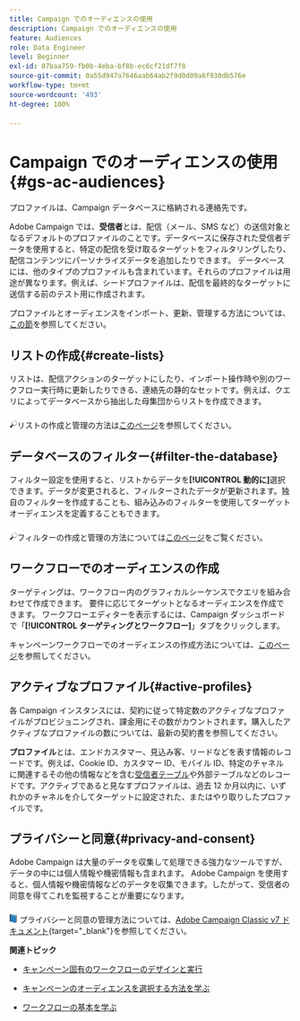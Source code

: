 ```yaml
---
title: Campaign でのオーディエンスの使用
description: Campaign でのオーディエンスの使用
feature: Audiences
role: Data Engineer
level: Beginner
exl-id: 07baa759-fb0b-4eba-bf8b-ec6cf21df7f8
source-git-commit: 0a55d947a7646aab64ab2f9d0d09a6f930db576e
workflow-type: tm+mt
source-wordcount: '493'
ht-degree: 100%

---
```


# Campaign でのオーディエンスの使用{#gs-ac-audiences}

プロファイルは、Campaign データベースに格納される連絡先です。

Adobe Campaign では、**受信者**&#x200B;とは、配信（メール、SMS など）の送信対象となるデフォルトのプロファイルのことです。データベースに保存された受信者データを使用すると、特定の配信を受け取るターゲットをフィルタリングしたり、配信コンテンツにパーソナライズデータを追加したりできます。 データベースには、他のタイプのプロファイルも含まれています。それらのプロファイルは用途が異なります。例えば、シードプロファイルは、配信を最終的なターゲットに送信する前のテスト用に作成されます。

プロファイルとオーディエンスをインポート、更新、管理する方法については、[この節](../audiences/gs-audiences.md)を参照してください。

## リストの作成{#create-lists}

リストは、配信アクションのターゲットにしたり、インポート操作時や別のワークフロー実行時に更新したりできる、連絡先の静的なセットです。例えば、クエリによってデータベースから抽出した母集団からリストを作成できます。

![](../assets/do-not-localize/glass.png)リストの作成と管理の方法は[このページ](../audiences/create-audiences.md)を参照してください。

## データベースのフィルター{#filter-the-database}

フィルター設定を使用すると、リストからデータを&#x200B;**[!UICONTROL 動的に]**&#x200B;選択できます。データが変更されると、フィルターされたデータが更新されます。独自のフィルターを作成することも、組み込みのフィルターを使用してターゲットオーディエンスを定義することもできます。

![](../assets/do-not-localize/glass.png)フィルターの作成と管理の方法については[このページ](../audiences/create-filters.md)をご覧ください。

## ワークフローでのオーディエンスの作成

ターゲティングは、ワークフロー内のグラフィカルシーケンスでクエリを組み合わせて作成できます。 要件に応じてターゲットとなるオーディエンスを作成できます。 ワークフローエディターを表示するには、Campaign ダッシュボードで「**[!UICONTROL ターゲティングとワークフロー]**」タブをクリックします。

キャンペーンワークフローでのオーディエンスの作成方法については、[このページ](https://experienceleague.adobe.com/docs/campaign/automation/campaign-orchestration/marketing-campaign-target.html?lang=ja)を参照してください。


## アクティブなプロファイル{#active-profiles}

各 Campaign インスタンスには、契約に従って特定数のアクティブなプロファイルがプロビジョニングされ、課金用にその数がカウントされます。購入したアクティブなプロファイルの数については、最新の契約書を参照してください。

**プロファイル**&#x200B;とは、エンドカスタマー、見込み客、リードなどを表す情報のレコードです。例えば、Cookie ID、カスタマー ID、モバイル ID、特定のチャネルに関連するその他の情報などを含む[受信者テーブル](../dev/datamodel.md)や外部テーブルなどのレコードです。アクティブであると見なすプロファイルは、過去 12 か月以内に、いずれかのチャネルを介してターゲットに設定された、またはやり取りしたプロファイルです。

<!--
You can monitor the number of active profiles used on your instances directly from Campaign Control Panel. 

![](../assets/do-not-localize/book.png) For more on this, refer to the [Control Panel documentation](https://docs.adobe.com/content/help/en/control-panel/using/performance-monitoring/active-profiles-monitoring.html).
-->

## プライバシーと同意{#privacy-and-consent}

Adobe Campaign は大量のデータを収集して処理できる強力なツールですが、データの中には個人情報や機密情報も含まれます。 Adobe Campaign を使用すると、個人情報や機密情報などのデータを収集できます。したがって、受信者の同意を得てこれを監視することが重要になります。

![](../assets/do-not-localize/book.png) プライバシーと同意の管理方法については、[Adobe Campaign Classic v7 ドキュメント](https://experienceleague.adobe.com/docs/campaign-classic/using/getting-started/privacy/privacy-and-recommendations.html?lang=ja){target=&quot;_blank&quot;}を参照してください。

**関連トピック**

* [キャンペーン固有のワークフローのデザインと実行](https://experienceleague.adobe.com/docs/campaign/automation/workflows/introduction/wf-type/campaign-workflows.html?lang=ja)

* [キャンペーンのオーディエンスを選択する方法を学ぶ](https://experienceleague.adobe.com/docs/campaign/automation/campaign-orchestration/marketing-campaign-target.html)

* [ワークフローの基本を学ぶ](https://experienceleague.adobe.com/docs/campaign/automation/workflows/introduction/about-workflows.html?lang=ja)
